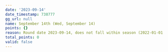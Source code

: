 ```yaml
---
date: '2023-09-14'
date_timestamp: 738777
gg_url: null
name: September 14th (Wed, September 14)
points: {}
reason: Round date 2023-09-14, does not fall within season (2022-01-01 to 2022-12-30)
total_points: 0
valid: false
---
```

